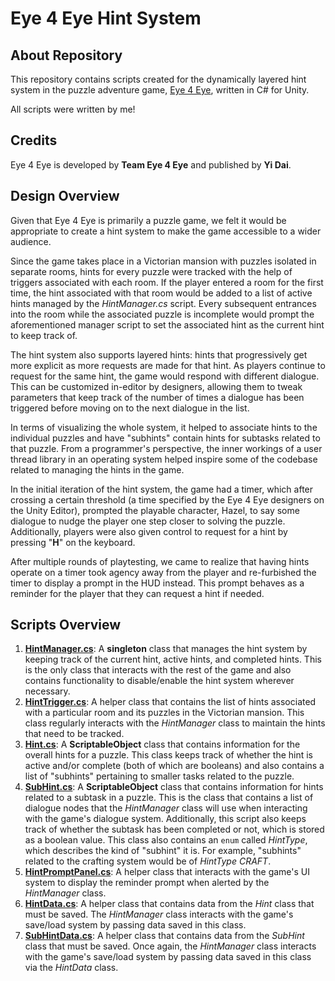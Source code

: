 # Eye 4 Eye Hint System

## About Repository
This repository contains scripts created for the dynamically layered hint system in the puzzle adventure game, [Eye 4 Eye](https://store.steampowered.com/app/2269450/Eye_4_Eye/), written in C# for Unity.

All scripts were written by me!

## Credits
Eye 4 Eye is developed by __Team Eye 4 Eye__ and published by __Yi Dai__.

## Design Overview
Given that Eye 4 Eye is primarily a puzzle game, we felt it would be appropriate to create a hint system to make the game accessible to a wider audience.

Since the game takes place in a Victorian mansion with puzzles isolated in separate rooms, hints for every puzzle were tracked with the help of triggers associated with each room. If the player entered a room for the first time, the hint associated with that room would be added to a list of active hints managed by the _HintManager.cs_ script. Every subsequent entrances into the room while the associated puzzle is incomplete would prompt the aforementioned manager script to set the associated hint as the current hint to keep track of.

The hint system also supports layered hints: hints that progressively get more explicit as more requests are made for that hint. As players continue to request for the same hint, the game would respond with different dialogue. This can be customized in-editor by designers, allowing them to tweak parameters that keep track of the number of times a dialogue has been triggered before moving on to the next dialogue in the list.

In terms of visualizing the whole system, it helped to associate hints to the individual puzzles and have "subhints" contain hints for subtasks related to that puzzle. From a programmer's perspective, the inner workings of a user thread library in an operating system helped inspire some of the codebase related to managing the hints in the game.

In the initial iteration of the hint system, the game had a timer, which after crossing a certain threshold (a time specified by the Eye 4 Eye designers on the Unity Editor), prompted the playable character, Hazel, to say some dialogue to nudge the player one step closer to solving the puzzle. Additionally, players were also given control to request for a hint by pressing "__H__" on the keyboard.

After multiple rounds of playtesting, we came to realize that having hints operate on a timer took agency away from the player and re-furbished the timer to display a prompt in the HUD instead. This prompt behaves as a reminder for the player that they can request a hint if needed.

## Scripts Overview
1. [__HintManager.cs__](https://github.com/vpeesapa/Eye4EyeHintSystem/blob/main/HintManager.cs): A __singleton__ class that manages the hint system by keeping track of the current hint, active hints, and completed hints. This is the only class that interacts with the rest of the game and also contains functionality to disable/enable the hint system wherever necessary.
2. [__HintTrigger.cs__](https://github.com/vpeesapa/Eye4EyeHintSystem/blob/main/HintTrigger.cs): A helper class that contains the list of hints associated with a particular room and its puzzles in the Victorian mansion. This class regularly interacts with the _HintManager_ class to maintain the hints that need to be tracked.
3. [__Hint.cs__](https://github.com/vpeesapa/Eye4EyeHintSystem/blob/main/Hint.cs): A __ScriptableObject__ class that contains information for the overall hints for a puzzle. This class keeps track of whether the hint is active and/or complete (both of which are booleans) and also contains a list of "subhints" pertaining to smaller tasks related to the puzzle.
4. [__SubHint.cs__](https://github.com/vpeesapa/Eye4EyeHintSystem/blob/main/SubHint.cs): A __ScriptableObject__ class that contains information for hints related to a subtask in a puzzle. This is the class that contains a list of dialogue nodes that the _HintManager_ class will use when interacting with the game's dialogue system. Additionally, this script also keeps track of whether the subtask has been completed or not, which is stored as a boolean value. This class also contains an `enum` called _HintType_, which describes the kind of "subhint" it is. For example, "subhints" related to the crafting system would be of _HintType_ _CRAFT_.
5. [__HintPromptPanel.cs__](https://github.com/vpeesapa/Eye4EyeHintSystem/blob/main/HintPromptPanel.cs): A helper class that interacts with the game's UI system to display the reminder prompt when alerted by the _HintManager_ class.
6. [__HintData.cs__](https://github.com/vpeesapa/Eye4EyeHintSystem/blob/main/HintData.cs): A helper class that contains data from the _Hint_ class that must be saved. The _HintManager_ class interacts with the game's save/load system by passing data saved in this class.
7. [__SubHintData.cs__](https://github.com/vpeesapa/Eye4EyeHintSystem/blob/main/SubHintData.cs): A helper class that contains data from the _SubHint_ class that must be saved. Once again, the _HintManager_ class interacts with the game's save/load system by passing data saved in this class via the _HintData_ class.